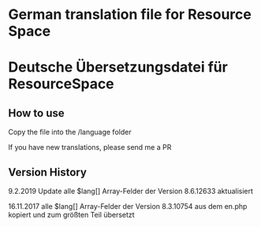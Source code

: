 # German translation file for Resource Space
# Deutsche Übersetzungsdatei für ResourceSpace

  
## How to use

Copy the file into the /language folder

If you have new translations, please send me a PR

## Version History
9.2.2019  Update alle $lang[] Array-Felder der Version 8.6.12633 aktualisiert

16.11.2017  alle $lang[] Array-Felder der Version 8.3.10754 aus dem en.php kopiert und zum größten Teil übersetzt
